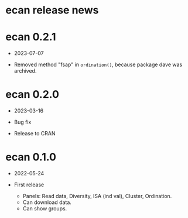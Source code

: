 # ecan release news

#  ecan 0.2.1

* 2023-07-07

* Removed method "fsap" in `ordination()`, because package dave was archived.

#  ecan 0.2.0

* 2023-03-16

* Bug fix
* Release to CRAN

#  ecan 0.1.0

* 2022-05-24

* First release
    * Panels: Read data, Diversity, ISA (ind val), Cluster, Ordination.
    * Can download data.
    * Can show groups.
